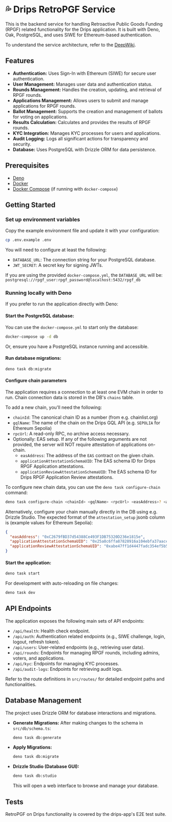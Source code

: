 # 💦 Drips RetroPGF Service

This is the backend service for handling Retroactive Public Goods Funding (RPGF) related functionality for the Drips application. It is built with Deno, Oak, PostgreSQL, and uses SIWE for Ethereum-based authentication.

To understand the service architecture, refer to the [DeepWiki](https://deepwiki.com/drips-network/rpgf/4.5-kyc-system).

## Features

*   **Authentication:** Uses Sign-In with Ethereum (SIWE) for secure user authentication.
*   **User Management:** Manages user data and authentication status.
*   **Rounds Management:** Handles the creation, updating, and retrieval of RPGF rounds.
*   **Applications Management:** Allows users to submit and manage applications for RPGF rounds.
*   **Ballot Management:** Supports the creation and management of ballots for voting on applications.
*   **Results Calculation:** Calculates and provides the results of RPGF rounds.
*   **KYC Integration:** Manages KYC processes for users and applications.
*   **Audit Logging:** Logs all significant actions for transparency and security.
*   **Database:** Uses PostgreSQL with Drizzle ORM for data persistence.

## Prerequisites

*   [Deno](https://deno.land/)
*   [Docker](https://www.docker.com/)
*   [Docker Compose](https://docs.docker.com/compose/) (if running with `docker-compose`)

## Getting Started

### Set up environment variables

Copy the example environment file and update it with your configuration:

```bash
cp .env.example .env
```

You will need to configure at least the following:

*   `DATABASE_URL`: The connection string for your PostgreSQL database.
*   `JWT_SECRET`: A secret key for signing JWTs.

If you are using the provided `docker-compose.yml`, the `DATABASE_URL` will be:
`postgresql://rpgf_user:rpgf_password@localhost:5432/rpgf_db`

### Running locally with Deno

If you prefer to run the application directly with Deno:

#### Start the PostgreSQL database:

You can use the `docker-compose.yml` to start only the database:
```bash
docker-compose up -d db
```
Or, ensure you have a PostgreSQL instance running and accessible.

#### Run database migrations:

```bash
deno task db:migrate
```

#### Configure chain parameters

The application requires a connection to at least one EVM chain in order to run.
Chain connection data is stored in the DB's `chains` table.

To add a new chain, you'll need the following:

- `chainId`: The canonical chain ID as a number (from e.g. chainlist.org)
- `gqlName`: The name of the chain on the Drips GQL API (e.g. `SEPOLIA` for Ethereum Sepolia)
- `rpcUrl`: A read-only RPC, no archive access necessary.
- Optionally: EAS setup. If any of the following arguments are not provided, the server will NOT require attestation of applications on-chain.
    - `easAddress`: The address of the `EAS` contract on the given chain.
    - `applicationAttestationSchemaUID`: The EAS schema ID for Drips RPGF Application attestations.
    - `applicationReviewAttestationSchemaUID`: The EAS schema ID for Drips RPGF Application Review attestations.

To configure new chain data, you can use the `deno task configure-chain` command:

```bash
deno task configure-chain <chainId> <gqlName> <rpcUrl> <easAddress>? <applicationAttestationSchemaUID>? <applicationReviewAttestationSchemaUID>?
```

Alternatively, configure your chain manually directly in the DB using e.g. Drizzle Studio. The expected format of the `attestation_setup` jsonb column is (example values for Ethereum Sepolia):

```json
{
  "easAddress": "0xC2679fBD37d54388Ce493F1DB75320D236e1815e",
  "applicationAttestationSchemaUID": "0x25a8c6ffa87828916a104ebfa37aaced5c52122d6879d1edac2f883cbbb721bd",
  "applicationReviewAttestationSchemaUID": "0xabe47ff1d4447fadc354ef5b53f009274d619af17b518b7fbfdd7fb4f1705c74"
}
```

#### Start the application:

```bash
deno task start
```
For development with auto-reloading on file changes:
```bash
deno task dev
```

## API Endpoints

The application exposes the following main sets of API endpoints:

*   `/api/health`: Health check endpoint.
*   `/api/auth`: Authentication related endpoints (e.g., SIWE challenge, login, logout, refresh token).
*   `/api/users`: User-related endpoints (e.g., retrieving user data).
*   `/api/rounds`: Endpoints for managing RPGF rounds, including admins, voters, and applications.
*   `/api/kyc`: Endpoints for managing KYC processes.
*   `/api/audit-logs`: Endpoints for retrieving audit logs.

Refer to the route definitions in `src/routes/` for detailed endpoint paths and functionalities.

## Database Management

The project uses Drizzle ORM for database interactions and migrations.

*   **Generate Migrations:** After making changes to the schema in `src/db/schema.ts`:
    ```bash
    deno task db:generate
    ```
*   **Apply Migrations:**
    ```bash
    deno task db:migrate
    ```
*   **Drizzle Studio (Database GUI):**
    ```bash
    deno task db:studio
    ```
    This will open a web interface to browse and manage your database.

## Tests

RetroPGF on Drips functionality is covered by the drips-app's E2E test suite.
